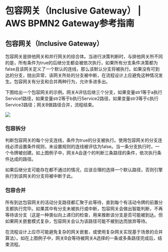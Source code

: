 # 包容网关（Inclusive Gateway） | AWS BPMN2 Gateway参考指南

## 包容网关（Inclusive Gateway）

包容网关是排他网关和并行网关的综合体。当进行决策判断时，与排他网关所不同的是，所有条件为true的后继分支都会被依次执行，如果所有分支条件决策都为false且该网关定义了一个默认的连线，那么该默认分支将被执行。如果没有可到达的分支，抛出异常，该网关所处的分支被中断，在流程设计上应避免这种情况发生。包容网关有分支和合并两种行为，允许多进多出。

下图给出一个包容网关的示例。网关A评估后继三个分支，如果变量str1等于a执行Service1路径，如果变量str2等于b执行Service2路径，如果变量str3等于c执行Service3路径；网关B做路径合并，流程结束。

![](https://docs.awspaas.com/reference-guide/aws-paas-process-gateway-reference-guide/inclusive_gateway/1.png)

### 包容拆分

判断包容网关的每个分支连线，条件为true的分支被执行。使用包容网关的分支连线必须设置条件规则，未设置规则的连线被评估为false。当一条分支执行时，一个令牌被创建。如上图例子中，网关A会逐个的判断三条路径的条件，依次执行条件达成的路径。

如果后继分支可能存在都不通过的情况，应该合理的选择一个默认路径，否则引擎执行到该网关的分支将被中断于此。

### 包容合并

所有到达包容网关的活动分支路径都汇聚于此等待，直到每个有活动令牌的前置分支都执行完毕。如果其中有分支未被执行或中断，包容网关会做出智能判断，不再等待该分支（这是一种类似向上递归的检查，用来推断该分支是否可能被到达。但如果网关嵌套模式复杂，包容网关会认为该路径可能不被到达而放弃等待。

在流程设计上应尽可能避免复杂的网关嵌套，或使用复杂网关实现基于场景的合并算法）。如在上图例子中，网关B会等待被网关A选择的一条或多条路径完成后，结束流程。